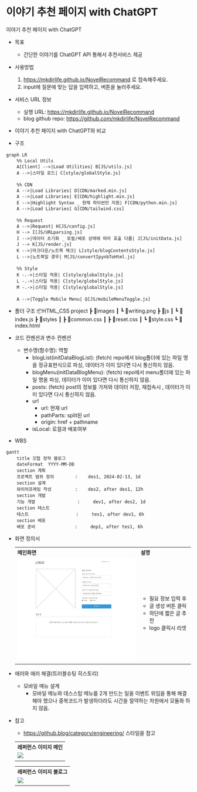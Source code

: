 
# 이야기 추천 페이지 with ChatGPT
이야기 추천 페이지 with ChatGPT

* 목표
    * 간단한 이야기를 ChatGPT API 통해서 추천서비스 제공

* 사용방법
    1. https://mkdirlife.github.io/NovelRecommand 로 접속해주세요.
    2. input에 질문에 맞는 답을 입력하고, 버튼을 눌러주세요.

* 서비스 URL 정보
    * 실행 URL: https://mkdirlife.github.io/NovelRecommand
    * blog github repo: https://github.com/mkdirlife/NovelRecommand
    

* 이야기 추천 페이지 with ChatGPT와 비교


* 구조
```mermaid
graph LR
    %% Local Utils
    A[Client] -->|Load Utilities| B[JS/utils.js]
    A -->|스타일 로드| C[style/globalStyle.js]

    %% CDN
    A -->|Load Libraries| D[CDN/marked.min.js]
    A -->|Load Libraries| E[CDN/highlight.min.js]
    E -->|Highlight Syntax _ 현재 파이썬만 지원| F[CDN/python.min.js]
    A -->|Load Libraries| G[CDN/tailwind.css]
    
    %% Request
    A -->|Request| H[JS/config.js]
    H --> I[JS/URLparsing.js]
    I -->|데이터 초기화 _ 로컬/배포 상태에 따라 호출 다름| J[JS/initData.js]
    J --> K[JS/render.js]
    K -->|마크다운/노트북 체크| L[style/blogContentsStyle.js]
    L -->|노트북일 경우| M[JS/convertIpynbToHtml.js]

    %% Style
    K -.->|스타일 적용| C[style/globalStyle.js]
    L -.->|스타일 적용| C[style/globalStyle.js]
    M -.->|스타일 적용| C[style/globalStyle.js]
    
    A -->|Toggle Mobile Menu| Q[JS/mobileMenuToggle.js]
```

* 폴더 구조
    📦HTML_CSS project
     ┣ 📂images
     ┃ ┗ 📜writing.png
     ┣ 📂js
     ┃ ┗ 📜index.js
     ┣ 📂styles
     ┃ ┣ 📜common.css
     ┃ ┣ 📜reset.css
     ┃ ┗ 📜style.css
     ┗ 📜index.html

* 코드 컨벤션과 변수 컨벤션
    * 변수명(함수명): 역할
        * blogList(initDataBlogList): (fetch) repo에서 blog폴더에 있는 파일 명을 정규표현식으로 파싱, 데이터가 이미 있다면 다시 통신하지 않음.
        * blogMenu(initDataBlogMenu): (fetch) repo에서 menu폴더에 있는 파일 명을 파싱, 데이터가 이미 있다면 다시 통신하지 않음.
        * posts: (fetch) post의 정보를 가져와 데이터 저장, 재접속시 , 데이터가 이미 있다면 다시 통신하지 않음.
        * url
            * url: 현재 url
            * pathParts: split된 url
            * origin: href + pathname
        * isLocal: 로컬과 배포여부

* WBS
```mermaid
gantt
    title 깃헙 정적 블로그
    dateFormat  YYYY-MM-DD
    section 계획
    프로젝트 범위 정의        :    des1, 2024-02-13, 1d
    section 설계
    와이어프레임 작성         :    des2, after des1, 12h
    section 개발
    기능 개발                :     dev1, after des2, 1d
    section 테스트
    테스트                  :     tes1, after dev1, 6h
    section 배포
    배포 준비               :     dep1, after tes1, 6h
```

* 화면 정의서
    <table>
        <tr>
            <th>메인화면</th>
            <th>설명</th>
        </tr>
        <tr>
            <td width="70%">
                <img src="README%20image/orm_project.jpg">
            </td>
            <td>
                <ul>
                    <li>필요 정보 입력 후</li>
                    <li>글 생성 버튼 클릭</li>
                    <li>하단에 짧은 글 추천</li>
                    <li>logo 클릭시 리셋</li>
                </ul>
            </td>
        </tr>
    </table>

* 애러와 애러 해결(트러블슈팅 히스토리)
    * 모바일 메뉴 설계
        * 모바일 메뉴와 데스스탑 메뉴를 2개 만드는 일을 이벤트 위임을 통해 해결해야 했으나 중복코드가 발생하더라도 시간을 절약하는 차원에서 모듈화 하지 않음.

* 참고
    * https://github.blog/category/engineering/ 스타일을 참고
    <table>
        <tr>
            <th>레퍼런스 이미지 메인</th>
        </tr>
        <tr>
            <td><img src="readme_img/레퍼런스.png" width="100%"></td>
        </tr>
    </table>
    <table>
        <tr>
            <th>레퍼런스 이미지 블로그</th>
        </tr>
        <tr>
            <td><img src="readme_img/레퍼런스2.png" width="100%"></td>
        </tr>
    </table>

